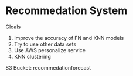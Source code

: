 # Recommedation System

Gloals
1.	Improve the accuracy of FN and KNN models
2.	Try to use other data sets
3.	Use AWS personalize service
4.	KNN clustering

S3 Bucket: recommedationforecast
